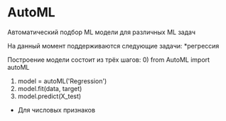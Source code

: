 # AutoML
Автоматический подбор ML модели для различных ML задач

На данный момент поддерживаются следующие задачи: *регрессия

Построение модели состоит из трёх шагов:
0) from AutoML import autoML
1) model = autoML('Regression')
2) model.fit(data, target)
3) model.predict(X_test)

* Для числовых признаков
